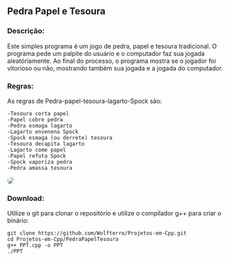 ## Pedra Papel e Tesoura

### Descrição:

Este simples programa é um jogo de pedra, papel e tesoura tradicional.
O programa pede um palpite do usuário e o computador faz sua jogada aleatóriamente.
Ao final do processo, o programa mostra se o jogador foi vitorioso ou não, mostrando também sua jogada e a jogada do computador.

### Regras:
As regras de Pedra-papel-tesoura-lagarto-Spock são:

    -Tesoura corta papel
    -Papel cobre pedra
    -Pedra esmaga lagarto
    -Lagarto envenena Spock
    -Spock esmaga (ou derrete) tesoura
    -Tesoura decapita lagarto
    -Lagarto come papel
    -Papel refuta Spock
    -Spock vaporiza pedra
    -Pedra amassa tesoura
<div>
    <img style="border-radius:50px;" src="https://suricatodigital.com/wp-content/uploads/2020/03/sheldon-cooper-em-pedra-papel-tesoura-lagarto-spock.jpg">
</.div>
    
### Download:

Utilize o git para clonar o repositório e utilize o compilador g++ para criar o binário:

    git clone https://github.com/Wolfterro/Projetos-em-Cpp.git
    cd Projetos-em-Cpp/PedraPapelTesoura
    g++ PPT.cpp -o PPT
    ./PPT
